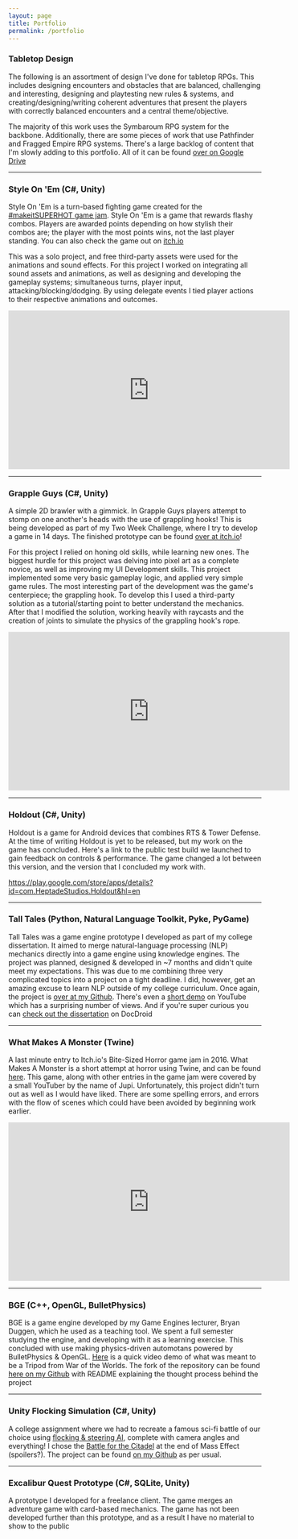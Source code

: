 ```yaml
---
layout: page
title: Portfolio
permalink: /portfolio
---
```

### Tabletop Design
The following is an assortment of design I've done for tabletop RPGs. This includes designing encounters and obstacles that are balanced, challenging and interesting, designing and playtesting new rules & systems, and creating/designing/writing coherent adventures that present the players with correctly balanced encounters and a central theme/objective.

The majority of this work uses the Symbaroum RPG system for the backbone. Additionally, there are some pieces of work that use Pathfinder and Fragged Empire RPG systems. There's a large backlog of content that I'm slowly adding to this portfolio. All of it can be found [over on Google Drive](https://drive.google.com/drive/folders/0Bwg2FcBAt_-7bXNxa1lxc2ZRMXc?usp=sharing)

___

### Style On 'Em (C#, Unity)
Style On 'Em is a turn-based fighting game created for the [#makeitSUPERHOT game jam](http://www.moddb.com/games/style-on-em). Style On 'Em is a game that rewards flashy combos. Players are awarded points depending on how stylish their combos are; the player with the most points wins, not the last player standing. You can also check the game out on [itch.io](https://ariimoose.itch.io/style-on-em)

This was a solo project, and free third-party assets were used for the animations and sound effects. For this project I worked on integrating all sound assets and animations, as well as designing and developing the gameplay systems; simultaneous turns, player input, attacking/blocking/dodging. By using delegate events I tied player actions to their respective animations and outcomes.

<div align="center"><iframe width="560" height="315" src="https://www.youtube.com/embed/1cB0SJm6ZKY" frameborder="0" allowfullscreen></iframe></div>

___

### Grapple Guys (C#, Unity)

A simple 2D brawler with a gimmick. In Grapple Guys players attempt to stomp on one another's heads with the use of grappling hooks! This is being developed as part of my Two Week Challenge, where I try to develop a game in 14 days. The finished prototype can be found [over at itch.io](https://ariimoose.itch.io/grapple-guys)!

For this project I relied on honing old skills, while learning new ones. The biggest hurdle for this project was delving into pixel art as a complete novice, as well as improving my UI Development skills. This project implemented some very basic gameplay logic, and applied very simple game rules. The most interesting part of the development was the game's centerpiece; the grappling hook. To develop this I used a third-party solution as a tutorial/starting point to better understand the mechanics. After that I modified the solution, working heavily with raycasts and the creation of joints to simulate the physics of the grappling hook's rope.

<iframe align="center" width="560" height="315" src="https://www.youtube.com/embed/CB5mznCfcIY" frameborder="0" allowfullscreen></iframe>

___

### Holdout (C#, Unity)

Holdout is a game for Android devices that combines RTS & Tower Defense. At the time of writing Holdout is yet to be released, but my work on the game has concluded. Here's a link to the public test build we launched to gain feedback on controls & performance. The game changed a lot between this version, and the version that I concluded my work with.

<https://play.google.com/store/apps/details?id=com.HeptadeStudios.Holdout&hl=en>

___

### Tall Tales (Python, Natural Language Toolkit, Pyke, PyGame)

Tall Tales was a game engine prototype I developed as part of my college dissertation. It aimed to merge natural-language processing (NLP) mechanics directly into a game engine using knowledge engines. The project was planned, designed & developed in ~7 months and didn't quite meet my expectations. This was due to me combining three very complicated topics into a project on a tight deadline. I did, however, get an amazing excuse to learn NLP outside of my college curriculum. Once again, the project is [over at my Github](https://github.com/AriiMoose/Tall-Tales). There's even a [short demo](https://www.youtube.com/watch?v=BsKD6g6Sw58) on YouTube which has a surprising number of views. And if you're super curious you can [check out the dissertation](https://www.docdroid.net/VA2FWaD/andrewtullyfyp.pdf.html) on DocDroid

___

### What Makes A Monster (Twine)
A last minute entry to Itch.io's Bite-Sized Horror game jam in 2016. What Makes A Monster is a short attempt at horror using Twine, and can be found [here](https://ariimoose.itch.io/what-makes-a-monster). This game, along with other entries in the game jam were covered by a small YouTuber by the name of Jupi. Unfortunately, this project didn't turn out as well as I would have liked. There are some spelling errors, and errors with the flow of scenes which could have been avoided by beginning work earlier.

<iframe align="center" width="560" height="315" src="https://www.youtube.com/embed/rerOewfTKnk?start=1112" frameborder="0" allowfullscreen></iframe>

___


### BGE (C++, OpenGL, BulletPhysics)

BGE is a game engine developed by my Game Engines lecturer, Bryan Duggen, which he used as a teaching tool. We spent a full semester studying the engine, and developing with it as a learning exercise. This concluded with use making physics-driven automotans powered by BulletPhysics & OpenGL. [Here](https://youtu.be/ii049d7UFrg?t=5m54s) is a quick video demo of what was meant to be a Tripod from War of the Worlds. The fork of the repository can be found [here on my Github](https://github.com/AriiMoose/BGE) with README explaining the thought process behind the project

___

### Unity Flocking Simulation (C#, Unity)

A college assignment where we had to recreate a famous sci-fi battle of our choice using [flocking & steering AI](https://www.etc.cmu.edu/projects/pandai/aitypes.html), complete with camera angles and everything! I chose the [Battle for the Citadel](https://www.youtube.com/watch?v=bNnd6oUEQ2I) at the end of Mass Effect (spoilers?). The project can be found [on my Github](https://github.com/AriiMoose/Unity-Assignment-Sci-Fi-Battle) as per usual.

___

### Excalibur Quest Prototype (C#, SQLite, Unity)

A prototype I developed for a freelance client. The game merges an adventure game with card-based mechanics. The game has not been developed further than this prototype, and as a result I have no material to show to the public
